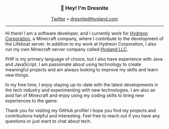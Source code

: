 <h3 align="center">👋 Hey! I'm Dresnite</h3>
<p align="center">
  <a href="https://twitter.com/dresnite">Twitter</a> •
  <a href="mailto:dresnite@hysland.com">dresnite@hysland.com</a>
</p>

---
Hi there! I am a software developer, and I currently work for [Hydreon Corporation](https://hydreon.com/), a Minecraft company, where I contribute to the development of the Lifeboat server. In addition to my work at Hydreon Corporation, I also run my own Minecraft server company called [Hysland LLC](https://hysland.com).

PHP is my primary language of choice, but I also have experience with Java and JavaScript. I am passionate about using technology to create meaningful projects and am always looking to improve my skills and learn new things.

In my free time, I enjoy staying up-to-date with the latest developments in the tech industry and experimenting with new technologies. I am also an avid fan of Minecraft and enjoy using my coding skills to bring new experiences to the game.

Thank you for visiting my GitHub profile! I hope you find my projects and contributions helpful and interesting. Feel free to reach out if you have any questions or just want to chat about tech.
